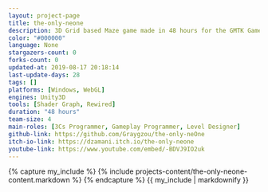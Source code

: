 ```yaml
---
layout: project-page
title: the-only-neone
description: 3D Grid based Maze game made in 48 hours for the GMTK GameJam 2019
color: "#000000"
language: None
stargazers-count: 0
forks-count: 0
updated-at: 2019-08-17 20:18:14
last-update-days: 28
tags: []
platforms: [Windows, WebGL]
engines: Unity3D
tools: [Shader Graph, Rewired]
duration: "48 hours"
team-size: 4
main-roles: [3Cs Programmer, Gameplay Programmer, Level Designer]
github-link: https://github.com/Graygzou/the-only-neOne
itch-io-link: https://dzamani.itch.io/the-only-neone
youtube-link: https://www.youtube.com/embed/-BDVJ9IO2uk
---
```

<!---
Gregoire Boiron <gregoire.boiron@gmail.com>
Copyright (c) 2018-2019 Gregoire Boiron  All Rights Reserved.
--->

{% capture my_include %}
{% include projects-content/the-only-neone-content.markdown %}
{% endcapture %}
{{ my_include | markdownify }}
